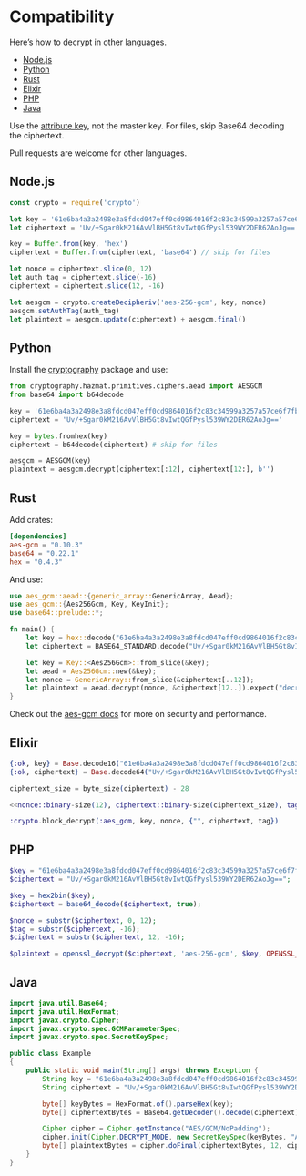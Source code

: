 # Compatibility

Here’s how to decrypt in other languages.

- [Node.js](#node-js)
- [Python](#python)
- [Rust](#rust)
- [Elixir](#elixir)
- [PHP](#php)
- [Java](#java)

Use the [attribute key](https://github.com/ankane/lockbox?tab=readme-ov-file#master-key), not the master key. For files, skip Base64 decoding the ciphertext.

Pull requests are welcome for other languages.

## Node.js

```js
const crypto = require('crypto')

let key = '61e6ba4a3a2498e3a8fdcd047eff0cd9864016f2c83c34599a3257a57ce6f7fb'
let ciphertext = 'Uv/+Sgar0kM216AvVlBH5Gt8vIwtQGfPysl539WY2DER62AoJg=='

key = Buffer.from(key, 'hex')
ciphertext = Buffer.from(ciphertext, 'base64') // skip for files

let nonce = ciphertext.slice(0, 12)
let auth_tag = ciphertext.slice(-16)
ciphertext = ciphertext.slice(12, -16)

let aesgcm = crypto.createDecipheriv('aes-256-gcm', key, nonce)
aesgcm.setAuthTag(auth_tag)
let plaintext = aesgcm.update(ciphertext) + aesgcm.final()
```

## Python

Install the [cryptography](https://cryptography.io/en/latest/) package and use:

```py
from cryptography.hazmat.primitives.ciphers.aead import AESGCM
from base64 import b64decode

key = '61e6ba4a3a2498e3a8fdcd047eff0cd9864016f2c83c34599a3257a57ce6f7fb'
ciphertext = 'Uv/+Sgar0kM216AvVlBH5Gt8vIwtQGfPysl539WY2DER62AoJg=='

key = bytes.fromhex(key)
ciphertext = b64decode(ciphertext) # skip for files

aesgcm = AESGCM(key)
plaintext = aesgcm.decrypt(ciphertext[:12], ciphertext[12:], b'')
```

## Rust

Add crates:

```toml
[dependencies]
aes-gcm = "0.10.3"
base64 = "0.22.1"
hex = "0.4.3"
```

And use:

```rust
use aes_gcm::aead::{generic_array::GenericArray, Aead};
use aes_gcm::{Aes256Gcm, Key, KeyInit};
use base64::prelude::*;

fn main() {
    let key = hex::decode("61e6ba4a3a2498e3a8fdcd047eff0cd9864016f2c83c34599a3257a57ce6f7fb").expect("decode failure!");
    let ciphertext = BASE64_STANDARD.decode("Uv/+Sgar0kM216AvVlBH5Gt8vIwtQGfPysl539WY2DER62AoJg==").expect("decode failure!");

    let key = Key::<Aes256Gcm>::from_slice(&key);
    let aead = Aes256Gcm::new(&key);
    let nonce = GenericArray::from_slice(&ciphertext[..12]);
    let plaintext = aead.decrypt(nonce, &ciphertext[12..]).expect("decryption failure!");
}
```

Check out the [aes-gcm docs](https://docs.rs/aes-gcm/) for more on security and performance.

## Elixir

```ex
{:ok, key} = Base.decode16("61e6ba4a3a2498e3a8fdcd047eff0cd9864016f2c83c34599a3257a57ce6f7fb", case: :lower)
{:ok, ciphertext} = Base.decode64("Uv/+Sgar0kM216AvVlBH5Gt8vIwtQGfPysl539WY2DER62AoJg==")

ciphertext_size = byte_size(ciphertext) - 28

<<nonce::binary-size(12), ciphertext::binary-size(ciphertext_size), tag::binary>> = ciphertext

:crypto.block_decrypt(:aes_gcm, key, nonce, {"", ciphertext, tag})
```

## PHP

```php
$key = "61e6ba4a3a2498e3a8fdcd047eff0cd9864016f2c83c34599a3257a57ce6f7fb";
$ciphertext = "Uv/+Sgar0kM216AvVlBH5Gt8vIwtQGfPysl539WY2DER62AoJg==";

$key = hex2bin($key);
$ciphertext = base64_decode($ciphertext, true);

$nonce = substr($ciphertext, 0, 12);
$tag = substr($ciphertext, -16);
$ciphertext = substr($ciphertext, 12, -16);

$plaintext = openssl_decrypt($ciphertext, 'aes-256-gcm', $key, OPENSSL_RAW_DATA, $nonce, $tag);
```

## Java

```java
import java.util.Base64;
import java.util.HexFormat;
import javax.crypto.Cipher;
import javax.crypto.spec.GCMParameterSpec;
import javax.crypto.spec.SecretKeySpec;

public class Example
{
    public static void main(String[] args) throws Exception {
        String key = "61e6ba4a3a2498e3a8fdcd047eff0cd9864016f2c83c34599a3257a57ce6f7fb";
        String ciphertext = "Uv/+Sgar0kM216AvVlBH5Gt8vIwtQGfPysl539WY2DER62AoJg==";

        byte[] keyBytes = HexFormat.of().parseHex(key);
        byte[] ciphertextBytes = Base64.getDecoder().decode(ciphertext);

        Cipher cipher = Cipher.getInstance("AES/GCM/NoPadding");
        cipher.init(Cipher.DECRYPT_MODE, new SecretKeySpec(keyBytes, "AES"), new GCMParameterSpec(128, ciphertextBytes, 0, 12));
        byte[] plaintextBytes = cipher.doFinal(ciphertextBytes, 12, ciphertextBytes.length - 12);
    }
}
```
